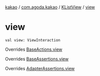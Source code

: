 [kakao](../../index.md) / [com.agoda.kakao](../index.md) / [KListView](index.md) / [view](./view.md)

# view

`val view: ViewInteraction`

Overrides [BaseActions.view](../-base-actions/view.md)

Overrides [BaseAssertions.view](../-base-assertions/view.md)

Overrides [AdapterAssertions.view](../-adapter-assertions/view.md)

